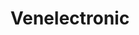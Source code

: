 ---
title: "Venelectronic"
url: /caracas/venelectronic-av-principal-de-las-mercedes/
shop: electrónica
---